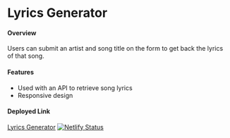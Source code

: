 # Lyrics Generator

#### Overview
Users can submit an artist and song title on the form to get back the lyrics of that song.

#### Features
- Used with an API to retrieve song lyrics
- Responsive design

#### Deployed Link
[Lyrics Generator](lindseysatterfield-lyrics-generator.netlify.app) [![Netlify Status](https://api.netlify.com/api/v1/badges/3f16d3fe-709c-4ccc-96fd-5b90ae69e9bb/deploy-status)](https://app.netlify.com/sites/lindseysatterfield-lyrics-generator/deploys)
